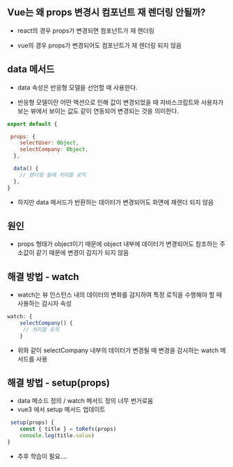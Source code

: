 ## Vue는 왜 props 변경시 컴포넌트 재 렌더링 안될까?

- react의 경우 props가 변경되면 컴포넌트가 재 렌더링

- vue의 경우 props가 변경되어도 컴포넌트가 재 렌더링 되지 않음


## data 메서드

- data 속성은 반응형 모델을 선언할 때 사용한다.

- 반응형 모델이란 어떤 액션으로 인해 값이 변경되었을 때 자바스크립트와 사용자가 보는 뷰에서 보이는 값도 같이 연동되어 변경되는 것을 의미한다.


```javascript 
export default {

 props: {
    selectUser: Object,
    selectCompany: Object,
  },

  data() {
    // 렌더링 될때 처리할 로직
  },
}


```

- 하지만 data 메서드가 반환하는 데이터가 변경되어도 화면에 재렌더 되지 않음


## 원인
- props 형태가 object이기 때문에 object 내부에 데이터가 변경되어도 참조하는 주소값이 같기 때문에 변경이 감지가 되지 않음

## 해결 방법 - watch
- watch는 뷰 인스턴스 내의 데이터의 변화를 감지하여 특정 로직을 수행해야 할 때 사용하는 감시자 속성

```javascript
watch: {
    selectCompany() {
     // 처리할 로직
    }
```

- 위와 같이 selectCompany 내부의 데이터가 변경될 때 변경을 감시하는 watch 메서드를 사용



## 해결 방법 - setup(props)
- data 메소드 정의 / watch 메서드 정의 너무 번거로움
- vue3 에서 setup 메서드 업데이트

```javascript
 setup(props) {
	const { title } = toRefs(props)
	console.log(title.value)
}
```

- 추후 학습이 필요....
